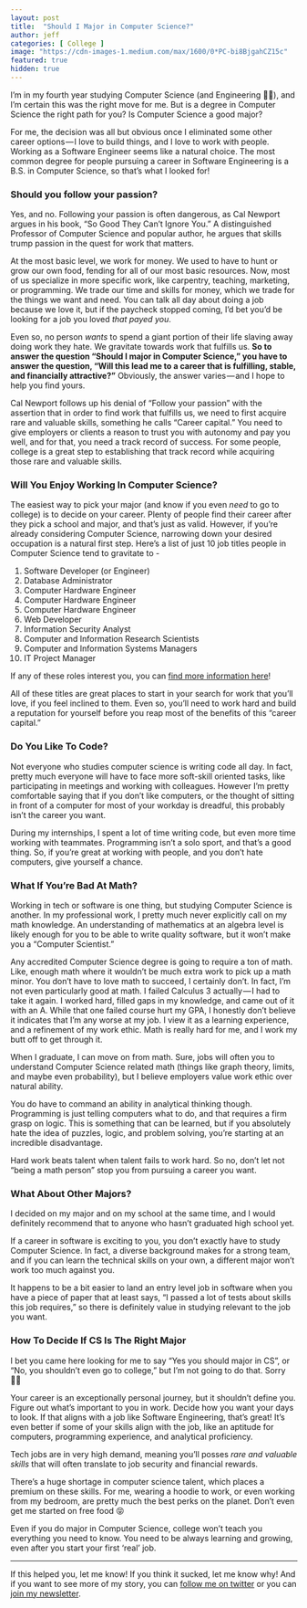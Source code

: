 ```yaml
---
layout: post
title:  "Should I Major in Computer Science?"
author: jeff
categories: [ College ]
image: "https://cdn-images-1.medium.com/max/1600/0*PC-bi8BjgahCZ15c"
featured: true
hidden: true
---
```




I’m in my fourth year studying Computer Science (and Engineering 🤷‍♂️), and I’m certain this was the right move for me. But is a degree in Computer Science the right path for you? Is Computer Science a good major?

For me, the decision was all but obvious once I eliminated some other career options — I love to build things, and I love to work with people. Working as a Software Engineer seems like a natural choice. The most common degree for people pursuing a career in Software Engineering is a B.S. in Computer Science, so that’s what I looked for!

### Should you follow your passion?

Yes, and no. Following your passion is often dangerous, as Cal Newport argues in his book, “So Good They Can’t Ignore You.” A distinguished Professor of Computer Science and popular author, he argues that skills trump passion in the quest for work that matters.

At the most basic level, we work for money. We used to have to hunt or grow our own food, fending for all of our most basic resources. Now, most of us specialize in more specific work, like carpentry, teaching, marketing, or programming. We trade our time and skills for money, which we trade for the things we want and need. You can talk all day about doing a job because we love it, but if the paycheck stopped coming, I’d bet you’d be looking for a job you loved _that payed you_.

Even so, no person _wants_ to spend a giant portion of their life slaving away doing work they hate. We gravitate towards work that fulfills us. **So to answer the question “Should I major in Computer Science,” you have to answer the question, “Will this lead me to a career that is fulfilling, stable, and financially attractive?”** Obviously, the answer varies — and I hope to help you find yours.

Cal Newport follows up his denial of “Follow your passion” with the assertion that in order to find work that fulfills us, we need to first acquire rare and valuable skills, something he calls “Career capital.” You need to give employers or clients a reason to trust you with autonomy and pay you well, and for that, you need a track record of success. For some people, college is a great step to establishing that track record while acquiring those rare and valuable skills.

### Will You Enjoy Working In Computer Science?

The easiest way to pick your major (and know if you even _need_ to go to college) is to decide on your career. Plenty of people find their career after they pick a school and major, and that’s just as valid. However, if you’re already considering Computer Science, narrowing down your desired occupation is a natural first step. Here’s a list of just 10 job titles people in Computer Science tend to gravitate to -

1.  Software Developer (or Engineer)
2.  Database Administrator
3.  Computer Hardware Engineer
4.  Computer Hardware Engineer
5.  Computer Hardware Engineer
6.  Web Developer
7.  Information Security Analyst
8.  Computer and Information Research Scientists
9.  Computer and Information Systems Managers
10.  IT Project Manager

If any of these roles interest you, you can [find more information here](https://www.thebalancecareers.com/top-jobs-for-computer-science-majors-2059634)!

All of these titles are great places to start in your search for work that you’ll love, if you feel inclined to them. Even so, you’ll need to work hard and build a reputation for yourself before you reap most of the benefits of this “career capital.”

### Do You Like To Code?

Not everyone who studies computer science is writing code all day. In fact, pretty much everyone will have to face more soft-skill oriented tasks, like participating in meetings and working with colleagues. However I’m pretty comfortable saying that if you don’t like computers, or the thought of sitting in front of a computer for most of your workday is dreadful, this probably isn’t the career you want.

During my internships, I spent a lot of time writing code, but even more time working with teammates. Programming isn’t a solo sport, and that’s a good thing. So, if you’re great at working with people, and you don’t hate computers, give yourself a chance.

### What If You’re Bad At Math?

Working in tech or software is one thing, but studying Computer Science is another. In my professional work, I pretty much never explicitly call on my math knowledge. An understanding of mathematics at an algebra level is likely enough for you to be able to write quality software, but it won’t make you a “Computer Scientist.”

Any accredited Computer Science degree is going to require a ton of math. Like, enough math where it wouldn’t be much extra work to pick up a math minor. You don’t have to love math to succeed, I certainly don’t. In fact, I’m not even particularly good at math. I failed Calculus 3 actually — I had to take it again. I worked hard, filled gaps in my knowledge, and came out of it with an A. While that one failed course hurt my GPA, I honestly don’t believe it indicates that I’m any worse at my job. I view it as a learning experience, and a refinement of my work ethic. Math is really hard for me, and I work my butt off to get through it.

When I graduate, I can move on from math. Sure, jobs will often you to understand Computer Science related math (things like graph theory, limits, and maybe even probability), but I believe employers value work ethic over natural ability.

You do have to command an ability in analytical thinking though. Programming is just telling computers what to do, and that requires a firm grasp on logic. This is something that can be learned, but if you absolutely hate the idea of puzzles, logic, and problem solving, you’re starting at an incredible disadvantage.

Hard work beats talent when talent fails to work hard. So no, don’t let not “being a math person” stop you from pursuing a career you want.

### What About Other Majors?

I decided on my major and on my school at the same time, and I would definitely recommend that to anyone who hasn’t graduated high school yet.

If a career in software is exciting to you, you don’t exactly have to study Computer Science. In fact, a diverse background makes for a strong team, and if you can learn the technical skills on your own, a different major won’t work too much against you.

It happens to be a bit easier to land an entry level job in software when you have a piece of paper that at least says, “I passed a lot of tests about skills this job requires,” so there is definitely value in studying relevant to the job you want.

### How To Decide If CS Is The Right Major

I bet you came here looking for me to say “Yes you should major in CS”, or “No, you shouldn’t even go to college,” but I’m not going to do that. Sorry 🤷‍♂️

Your career is an exceptionally personal journey, but it shouldn’t define you. Figure out what’s important to you in work. Decide how you want your days to look. If that aligns with a job like Software Engineering, that’s great! It’s even better if some of your skills align with the job, like an aptitude for computers, programming experience, and analytical proficiency.

Tech jobs are in very high demand, meaning you’ll posses _rare and valuable skills_ that will often translate to job security and financial rewards.

There’s a huge shortage in computer science talent, which places a premium on these skills. For me, wearing a hoodie to work, or even working from my bedroom, are pretty much the best perks on the planet. Don’t even get me started on free food 😝

Even if you do major in Computer Science, college won’t teach you everything you need to know. You need to be always learning and growing, even after you start your first ‘real’ job.

----------

If this helped you, let me know! If you think it sucked, let me know why! And if you want to see more of my story, you can [follow me on twitter](https://twitter.com/JeffMorhous) or you can [join my newsletter](https://iosbynight.substack.com/).
